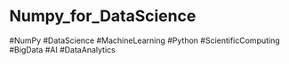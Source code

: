 # Numpy_for_DataScience
#NumPy #DataScience #MachineLearning #Python #ScientificComputing #BigData #AI #DataAnalytics
